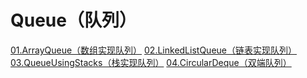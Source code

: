 # Queue（队列）

[01.ArrayQueue（数组实现队列）](./01.ArrayQueue)
[02.LinkedListQueue（链表实现队列）](./02.LinkedListQueue)
[03.QueueUsingStacks（栈实现队列）](./03.QueueUsingStacks)
[04.CircularDeque（双端队列）](./03.CircularDeque)
